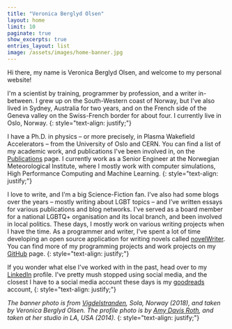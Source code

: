 ```yaml
---
title: "Veronica Berglyd Olsen"
layout: home
limit: 10
paginate: true
show_excerpts: true
entries_layout: list
image: /assets/images/home-banner.jpg
---
```


Hi there, my name is Veronica Berglyd Olsen, and welcome to my personal website!

I'm a scientist by training, programmer by profession, and a writer in-between. I grew up on the South-Western coast of Norway, but
I've also lived in Sydney, Australia for two years, and on the French side of the Geneva valley on the Swiss-French border for about
four. I currently live in Oslo, Norway.
{: style="text-align: justify;"}

I have a Ph.D. in physics – or more precisely, in Plasma Wakefield Accelerators – from the University of Oslo and CERN. You can find
a list of my academic work, and publications I've been involved in, on the [Publications](/publications/) page. I currently work as
a Senior Engineer at the Norwegian Meteorological Institute, where I mostly work with computer simulations, High Performance
Computing and Machine Learning.
{: style="text-align: justify;"}

I love to write, and I'm a big Science-Fiction fan. I’ve also had some blogs over the years – mostly writing about LGBT topics – and
I’ve written essays for various publications and blog networks. I've served as a board member for a national LGBTQ+ organisation and
its local branch, and been involved in local politics. These days, I mostly work on various writing projects when I have the time.
As a programmer and writer, I've spent a lot of time developing an open source application for writing novels called
[novelWriter](https://github.com/vkbo/novelWriter). You can find more of my programming projects and work projects on my
[GitHub](https://github.com/vkbo) page.
{: style="text-align: justify;"}

If you wonder what else I've worked with in the past, head over to my [LinkedIn](https://www.linkedin.com/in/veronicakbolsen)
profile. I've pretty mush stopped using social media, and the closest I have to a social media account these days is my
[goodreads](https://www.goodreads.com/user/show/46372019-veronica-olsen) account,
{: style="text-align: justify;"}

_The banner photo is from [Vigdelstranden](https://www.google.com/maps/place/58%C2%B051'37.0%22N+5%C2%B033'33.5%22E/), Sola, Norway
(2018), and taken by Veronica Berglyd Olsen. The profile photo is by [Amy Davis Roth](https://surlyramics.com), and taken at her
studio in LA, USA (2014)._
{: style="text-align: justify;"}
